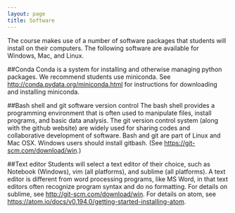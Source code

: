 ```yaml
---
layout: page
title: Software
---
```


The course makes use of a number of software packages that students
will install on their computers.
The following software are available for Windows, Mac, and Linux.

##Conda
Conda is a system for installing and otherwise managing python packages.
We recommend students use miniconda.
See http://conda.pydata.org/miniconda.html
for instructions for downloading and installing miniconda.

##Bash shell and git software version control
The bash shell provides a programming environment that 
is often used to manipulate files, install programs, and
basic data analysis.
The git version control system (along with the github website)
are widely used for sharing codes and collaborative development
of software.
Bash and git are part of Linux and Mac OSX.
Windows users should install gitbash. (See https://git-scm.com/download/win.)

##Text editor
Students will select a text editor of their choice, such as
Notebook (Windows), vim (all platforms), and sublime (all platforms).
A text editor is different from word processing programs,
like MS Word, in that text editors often recognize
program syntax and do no formatting.
For details on sublime, see 
http://git-scm.com/download/win.
For details on atom, see https://atom.io/docs/v0.194.0/getting-started-installing-atom.
